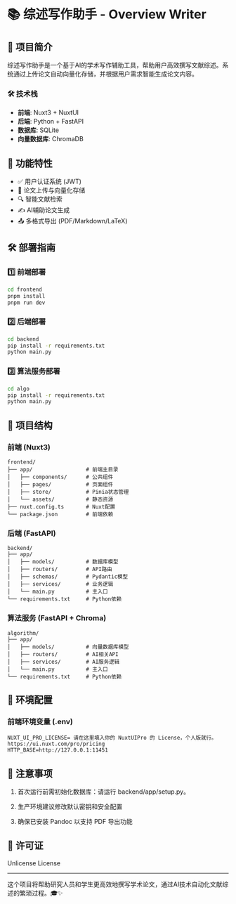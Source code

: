 # 📚 综述写作助手 - Overview Writer

## 🌟 项目简介

综述写作助手是一个基于AI的学术写作辅助工具，帮助用户高效撰写文献综述。系统通过上传论文自动向量化存储，并根据用户需求智能生成论文内容。

### 🛠️ 技术栈
- **前端**: Nuxt3 + NuxtUI
- **后端**: Python + FastAPI
- **数据库**: SQLite
- **向量数据库**: ChromaDB

## 🚀 功能特性
- ✅ 用户认证系统 (JWT)
- 📂 论文上传与向量化存储
- 🔍 智能文献检索
- ✍️ AI辅助论文生成
- 📤 多格式导出 (PDF/Markdown/LaTeX)

## 🛠️ 部署指南

### 1️⃣ 前端部署
```bash
cd frontend
pnpm install
pnpm run dev
```

### 2️⃣ 后端部署
```bash
cd backend
pip install -r requirements.txt
python main.py
```

### 3️⃣ 算法服务部署
```bash
cd algo
pip install -r requirements.txt
python main.py
```

## 📂 项目结构

### 前端 (Nuxt3)
```
frontend/
├── app/                 # 前端主目录
│   ├── components/      # 公共组件
│   ├── pages/           # 页面组件
│   ├── store/           # Pinia状态管理
│   └── assets/          # 静态资源
├── nuxt.config.ts       # Nuxt配置
└── package.json         # 前端依赖
```

### 后端 (FastAPI)
```
backend/
├── app/
│   ├── models/          # 数据库模型
│   ├── routers/         # API路由
│   ├── schemas/         # Pydantic模型
│   ├── services/        # 业务逻辑
│   └── main.py          # 主入口
└── requirements.txt     # Python依赖
```

### 算法服务 (FastAPI + Chroma)
```
algorithm/
├── app/
│   ├── models/          # 向量数据库模型
│   ├── routers/         # AI相关API
│   ├── services/        # AI服务逻辑
│   └── main.py          # 主入口
└── requirements.txt     # Python依赖
```

## 🔧 环境配置

### 前端环境变量 (.env)
```env
NUXT_UI_PRO_LICENSE= 请在这里填入你的 NuxtUIPro 的 License，个人版就行。https://ui.nuxt.com/pro/pricing
HTTP_BASE=http://127.0.0.1:11451
```

## 📌 注意事项

1. 首次运行前需初始化数据库：请运行 backend/app/setup.py。

2. 生产环境建议修改默认密钥和安全配置

3. 确保已安装 Pandoc 以支持 PDF 导出功能

## 📄 许可证

Unlicense License

---

这个项目将帮助研究人员和学生更高效地撰写学术论文，通过AI技术自动化文献综述的繁琐过程。🎓✨
